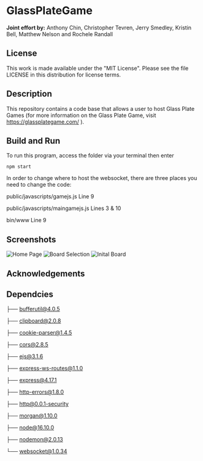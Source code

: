 # GlassPlateGame

**Joint effort by:** Anthony Chin, Christopher Tevren, Jerry Smedley, Kristin Bell, Matthew Nelson and Rochele Randall

## License
This work is made available under the "MIT License". Please see the file LICENSE in this distribution for license terms.

## Description
This repository contains a code base that allows a user to host Glass Plate Games (for more information on the Glass Plate Game, visit https://glassplategame.com/ ). 

## Build and Run
To run this program, access the folder via your terminal then enter 

    npm start

In order to change where to host the websocket, there are three places you need to change the code:

public/javascripts/gamejs.js  Line 9

public/javascripts/maingamejs.js Lines 3 & 10

bin/www Line 9

## Screenshots

![Home Page](https://github.com/jakira-bot/GlassPlateGame-1/blob/main/public/images/HomePage.png)
![Board Selection](https://github.com/jakira-bot/GlassPlateGame-1/blob/main/public/images/BoardSelection.png)
![Inital Board](https://github.com/jakira-bot/GlassPlateGame-1/blob/main/public/images/InitalBoard.jpg)

## Acknowledgements

## Dependcies

├── bufferutil@4.0.5

├── clipboard@2.0.8

├── cookie-parser@1.4.5

├── cors@2.8.5

├── ejs@3.1.6

├── express-ws-routes@1.1.0

├── express@4.17.1

├── http-errors@1.8.0

├── http@0.0.1-security

├── morgan@1.10.0

├── node@16.10.0

├── nodemon@2.0.13

└── websocket@1.0.34
